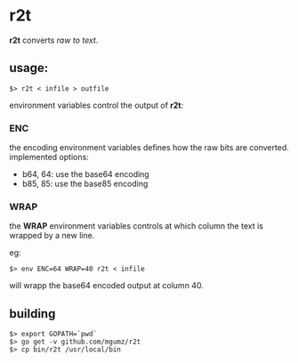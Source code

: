 # r2t

**r2t** converts *raw* *to* *text*.

## usage:

    $> r2t < infile > outfile

environment variables control the output of **r2t**:

### ENC

the encoding environment variables defines how the raw bits are converted.
implemented options:

* b64, 64: use the base64 encoding
* b85, 85: use the base85 encoding


### WRAP

the **WRAP** environment variables controls at which column the text is
wrapped by a new line.

eg:

    $> env ENC=64 WRAP=40 r2t < infile

will wrapp the base64 encoded output at column 40.


## building

    $> export GOPATH=`pwd`
    $> go get -v github.com/mgumz/r2t
    $> cp bin/r2t /usr/local/bin

